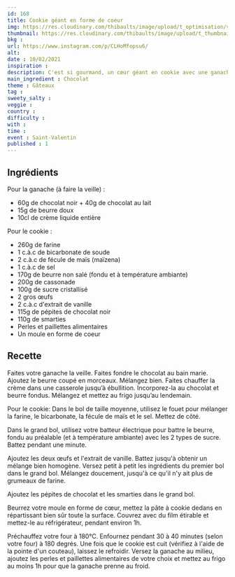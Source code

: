 ```yaml
---
id: 168
title: Cookie géant en forme de coeur
img: https://res.cloudinary.com/thibaults/image/upload/t_optimisation/v1613033232/Recipes/20210210_cookie_coeur.jpg
thumbnail: https://res.cloudinary.com/thibaults/image/upload/t_thumbnail_josie/v1613033232/Recipes/20210210_cookie_coeur.jpg
bkg : 
url: https://www.instagram.com/p/CLHoMfopsu6/
alt: 
date : 10/02/2021
inspiration :
description: C'est si gourmand, un cœur géant en cookie avec une ganache au chocolat.
main_ingredient : Chocolat
theme : Gâteaux
tag : 
sweety_salty : 
veggie : 
country :
difficulty :
with : 
time : 
event : Saint-Valentin
published : 1
---
```


## Ingrédients
Pour la ganache (à faire la veille) :
 - 60g de chocolat noir + 40g de chocolat au lait
 - 15g de beurre doux
 - 10cl de crème liquide entière

Pour le cookie :
 - 260g de farine
 - 1 c.à.c de bicarbonate de soude
 - 2 c.à.c de fécule de maïs (maïzena)
 - 1 c.à.c de sel
 - 170g de beurre non salé (fondu et à température ambiante)
 - 200g de cassonade
 - 100g de sucre cristallisé
 - 2 gros œufs
 - 2 c.à.c d'extrait de vanille
 - 115g de pépites de chocolat noir
 - 110g de smarties
 - Perles et paillettes alimentaires
 - Un moule en forme de coeur

## Recette
Faites votre ganache la veille. Faites fondre le chocolat au bain marie. Ajoutez le beurre coupé en morceaux. Mélangez bien. Faites chauffer la crème dans une casserole jusqu’à ébullition. Incorporez-la au chocolat et beurre fondus. Mélangez et mettez au frigo jusqu’au lendemain.

Pour le cookie:
Dans le bol de taille moyenne, utilisez le fouet pour mélanger la farine, le bicarbonate, la fécule de maïs et le sel. Mettez de côté.

Dans le grand bol, utilisez votre batteur électrique pour battre le beurre, fondu au préalable (et à température ambiante) avec les 2 types de sucre. Battez pendant une minute.

Ajoutez les deux œufs et l'extrait de vanille. Battez jusqu'à obtenir un mélange bien homogène. Versez petit à petit les ingrédients du premier bol dans le grand bol. Mélangez doucement, jusqu'à ce qu'il n'y ait plus de grumeaux de farine.

Ajoutez les pépites de chocolat et les smarties dans le grand bol.

Beurrez votre moule en forme de cœur, mettez la pâte à cookie dedans en répartissant bien sûr toute la surface.
Couvrez avec du film étirable et mettez-le au réfrigérateur, pendant environ 1h.

Préchauffez votre four à 180°C. Enfournez pendant 30 à 40 minutes (selon votre four) à 180 degrés. Une fois que le cookie est cuit (vérifiez à l'aide de la pointe d'un couteau), laissez le refroidir. Versez la ganache au milieu, ajoutez les perles et paillettes alimentaires de votre choix et mettez au frigo au moins 1h pour que la ganache prenne au froid.